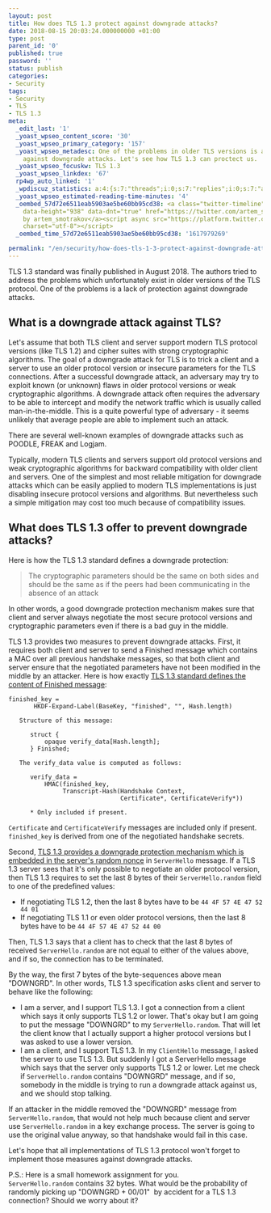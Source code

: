 ```yaml
---
layout: post
title: How does TLS 1.3 protect against downgrade attacks?
date: 2018-08-15 20:03:24.000000000 +01:00
type: post
parent_id: '0'
published: true
password: ''
status: publish
categories:
- Security
tags:
- Security
- TLS
- TLS 1.3
meta:
  _edit_last: '1'
  _yoast_wpseo_content_score: '30'
  _yoast_wpseo_primary_category: '157'
  _yoast_wpseo_metadesc: One of the problems in older TLS versions is a lack of protection
    against downgrade attacks. Let's see how TLS 1.3 can proctect us.
  _yoast_wpseo_focuskw: TLS 1.3
  _yoast_wpseo_linkdex: '67'
  rp4wp_auto_linked: '1'
  _wpdiscuz_statistics: a:4:{s:7:"threads";i:0;s:7:"replies";i:0;s:7:"authors";i:0;s:14:"recent_authors";a:0:{}}
  _yoast_wpseo_estimated-reading-time-minutes: '4'
  _oembed_57d72e6511eab5903ae5be60bb95cd38: <a class="twitter-timeline" data-width="625"
    data-height="938" data-dnt="true" href="https://twitter.com/artem_smotrakov?ref_src=twsrc%5Etfw">Tweets
    by artem_smotrakov</a><script async src="https://platform.twitter.com/widgets.js"
    charset="utf-8"></script>
  _oembed_time_57d72e6511eab5903ae5be60bb95cd38: '1617979269'

permalink: "/en/security/how-does-tls-1-3-protect-against-downgrade-attacks.html"
---
```

<!-- wp:paragraph -->

TLS 1.3 standard was finally published in August 2018. The authors tried to address the problems which unfortunately exist in older versions of the TLS protocol. One of the problems is a lack of protection against downgrade attacks.

<!-- /wp:paragraph -->

<!-- wp:more -->  
<!--more-->  
<!-- /wp:more -->

<!-- wp:heading -->

## What is a downgrade attack against TLS?

<!-- /wp:heading -->

<!-- wp:paragraph -->

Let's assume that both TLS client and server support modern TLS protocol versions (like TLS 1.2) and cipher suites with strong cryptographic algorithms. The goal of a downgrade attack for TLS is to trick a client and a server to use an older protocol version or insecure parameters for the TLS connections. After a successful downgrade attack, an adversary may try to exploit known (or unknown) flaws in older protocol versions or weak cryptographic algorithms. A downgrade attack often requires the adversary to be able to intercept and modify the network traffic which is usually called man-in-the-middle. This is a quite powerful type of adversary - it seems unlikely that average people are able to implement such an attack.

<!-- /wp:paragraph -->

<!-- wp:paragraph -->

There are several well-known examples of downgrade attacks such as POODLE,&nbsp;FREAK and&nbsp;Logjam.

<!-- /wp:paragraph -->

<!-- wp:paragraph -->

Typically, modern TLS clients and servers support old protocol versions and weak cryptographic algorithms for backward compatibility with older client and servers. One of the simplest and most reliable mitigation for downgrade attacks which can be easily applied to modern TLS implementations is just disabling insecure protocol versions and algorithms. But nevertheless such a simple mitigation may cost too much because of compatibility issues.

<!-- /wp:paragraph -->

<!-- wp:heading -->

## What does TLS 1.3 offer to prevent downgrade attacks?

<!-- /wp:heading -->

<!-- wp:paragraph -->

Here is how the TLS 1.3 standard defines a downgrade protection:

<!-- /wp:paragraph -->

<!-- wp:quote -->

> The cryptographic parameters should be the same on both sides and should be the same as if the peers had been communicating in the absence of an attack

<!-- /wp:quote -->

<!-- wp:paragraph -->

In other words, a good downgrade protection mechanism makes sure that client and server always negotiate the most secure protocol versions and cryptographic parameters even if there is a bad guy in the middle.

<!-- /wp:paragraph -->

<!-- wp:paragraph -->

TLS 1.3 provides two measures to prevent downgrade attacks. First, it requires both client and server to send a Finished message which contains a MAC over all previous handshake messages, so that both client and server ensure that the negotiated parameters have not been modified in the middle by an attacker. Here is how exactly [TLS 1.3 standard defines the content of Finished message](https://tools.ietf.org/html/rfc8446#section-4.4.4):

<!-- /wp:paragraph -->

<!-- wp:html -->

```
finished_key =
       HKDF-Expand-Label(BaseKey, "finished", "", Hash.length)

   Structure of this message:

      struct {
          opaque verify_data[Hash.length];
      } Finished;

   The verify_data value is computed as follows:

      verify_data =
          HMAC(finished_key,
               Transcript-Hash(Handshake Context,
                               Certificate*, CertificateVerify*))

      * Only included if present.
```

<!-- /wp:html -->

<!-- wp:paragraph -->

`Certificate` and `CertificateVerify` messages are included only if present. `finished_key`&nbsp;is derived from one of the negotiated handshake secrets.

<!-- /wp:paragraph -->

<!-- wp:paragraph -->

Second, [TLS 1.3 provides&nbsp;a downgrade protection mechanism which is embedded in the server's random nonce](https://tools.ietf.org/html/rfc8446#section-4.1.3) in `ServerHello` message. If a TLS 1.3 server sees that it's only possible to negotiate an older protocol version, then TLS 1.3 requires to set the last 8 bytes of their `ServerHello.random` field to one of the predefined values:

<!-- /wp:paragraph -->

<!-- wp:list -->

- If negotiating TLS 1.2, then the last 8 bytes have to be&nbsp;`44 4F 57 4E 47 52 44 01`
- If negotiating TLS 1.1 or even older protocol versions, then the last 8 bytes have to be&nbsp;`44 4F 57 4E 47 52 44 00`

<!-- /wp:list -->

<!-- wp:paragraph -->

Then, TLS 1.3 says that a client has to check that the last 8 bytes of received `ServerHello.random` are not equal to either of the values above, and if so, the connection has to be terminated.

<!-- /wp:paragraph -->

<!-- wp:paragraph -->

By the way, the first 7 bytes of the byte-sequences above mean "DOWNGRD". In other words, TLS 1.3 specification asks client and server to behave like the following:

<!-- /wp:paragraph -->

<!-- wp:list -->

- I am a server, and I support TLS 1.3. I got a connection from a client which says it only supports TLS 1.2 or lower. That's okay but I am going to put the message "DOWNGRD" to my `ServerHello.random`. That will let the client know that I actually support a higher protocol versions but I was asked to use a lower version.
- I am a client, and I support TLS 1.3. In my `ClientHello` message, I asked the server to use TLS 1.3. But suddenly I got a ServerHello message which says that the server only supports TLS 1.2 or lower. Let me check if `ServerHello.random` contains "DOWNGRD" message, and if so, somebody in the middle is trying to run a downgrade attack against us, and we should stop talking.

<!-- /wp:list -->

<!-- wp:paragraph -->

If an attacker in the middle removed the "DOWNGRD" message from `ServerHello.random`, that would not help much because client and server use `ServerHello.random` in a key exchange process. The server is going to use the original value anyway, so that handshake would fail in this case.

<!-- /wp:paragraph -->

<!-- wp:paragraph -->

Let's hope that all implementations of TLS 1.3 protocol won't forget to implement those measures against downgrade attacks.

<!-- /wp:paragraph -->

<!-- wp:paragraph -->

P.S.: Here is a small homework assignment for you. `ServerHello.random`&nbsp;contains 32 bytes. What would be the probability of randomly picking up "DOWNGRD + 00/01"&nbsp; by accident for a TLS 1.3 connection? Should we worry about it?

<!-- /wp:paragraph -->

